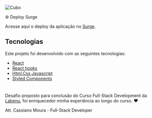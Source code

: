 ![Cubo](https://user-images.githubusercontent.com/86990508/167481115-bd1ccdba-cae7-4d5b-92d5-50350edcb89a.png)


⚙️ Deploy Surge

Acesse aqui o deploy da aplicação no [Surge](https://shy-sail.surge.sh/).


##  Tecnologias

Este projeto foi desenvolvido com as seguintes tecnologias:
- [React](https://reactjs.org)
- [React hooks](https://reactjs.org/docs/hooks-intro.html)
- [Html,Css,Javascript](https://www.w3schools.com/)
- [Styled Components](https://styled-components.com/)

 
#
 Desafio proposto para conclusão do Curso Full-Stack Development da [Labenu](https://www.labenu.com.br/), foi enriquecedor minha experiência ao longo do curso. ♥
 

Att. Cassiano Moura - Full-Stack Developer
